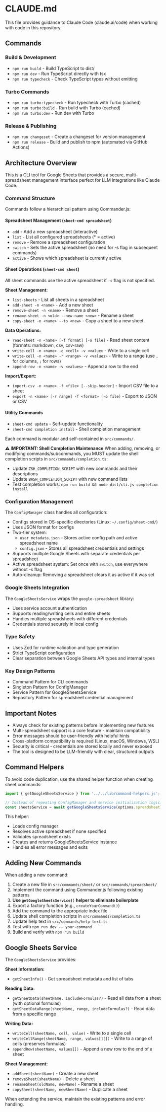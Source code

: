 # CLAUDE.md

This file provides guidance to Claude Code (claude.ai/code) when working with code in this repository.

## Commands

### Build & Development
- `npm run build` - Build TypeScript to dist/
- `npm run dev` - Run TypeScript directly with tsx
- `npm run typecheck` - Check TypeScript types without emitting

### Turbo Commands
- `npm run turbo:typecheck` - Run typecheck with Turbo (cached)
- `npm run turbo:build` - Run build with Turbo (cached)
- `npm run turbo:dev` - Run dev with Turbo

### Release & Publishing
- `npm run changeset` - Create a changeset for version management
- `npm run release` - Build and publish to npm (automated via GitHub Actions)

## Architecture Overview

This is a CLI tool for Google Sheets that provides a secure, multi-spreadsheet management interface perfect for LLM integrations like Claude Code.

### Command Structure
Commands follow a hierarchical pattern using Commander.js:

#### Spreadsheet Management (`sheet-cmd spreadsheet`)
- `add` - Add a new spreadsheet (interactive)
- `list` - List all configured spreadsheets (* = active)
- `remove` - Remove a spreadsheet configuration
- `switch` - Sets the active spreadsheet (no need for -s flag in subsequent commands)
- `active` - Shows which spreadsheet is currently active

#### Sheet Operations (`sheet-cmd sheet`)
All sheet commands use the active spreadsheet if `-s` flag is not specified.

**Sheet Management:**
- `list-sheets` - List all sheets in a spreadsheet
- `add-sheet -n <name>` - Add a new sheet
- `remove-sheet -n <name>` - Remove a sheet
- `rename-sheet -n <old> --new-name <new>` - Rename a sheet
- `copy-sheet -n <name> --to <new>` - Copy a sheet to a new sheet

**Data Operations:**
- `read-sheet -n <name> [-f format] [-o file]` - Read sheet content (formats: markdown, csv, csv-raw)
- `write-cell -n <name> -c <cell> -v <value>` - Write to a single cell
- `write-cell -n <name> -r <range> -v <values>` - Write to a range (use `,` for columns, `;` for rows)
- `append-row -n <name> -v <values>` - Append a row to the end

**Import/Export:**
- `import-csv -n <name> -f <file> [--skip-header]` - Import CSV file to a sheet
- `export -n <name> [-r range] -f <format> [-o file]` - Export to JSON or CSV


#### Utility Commands
- `sheet-cmd update` - Self-update functionality
- `sheet-cmd completion install` - Shell completion management

Each command is modular and self-contained in `src/commands/`.

**⚠️ IMPORTANT: Shell Completion Maintenance**
When adding, removing, or modifying commands/subcommands, you MUST update the shell completion scripts in `src/commands/completion.ts`:
- Update `ZSH_COMPLETION_SCRIPT` with new commands and their descriptions
- Update `BASH_COMPLETION_SCRIPT` with new command lists
- Test completion works: `npm run build && node dist/cli.js completion install`

### Configuration Management
The `ConfigManager` class handles all configuration:
- Configs stored in OS-specific directories (Linux: `~/.config/sheet-cmd/`)
- Uses JSON format for configs
- Two-tier system:
  - `user_metadata.json` - Stores active config path and active spreadsheet name
  - `config.json` - Stores all spreadsheet credentials and settings
- Supports multiple Google Sheets with separate credentials per spreadsheet
- Active spreadsheet system: Set once with `switch`, use everywhere without -s flag
- Auto-cleanup: Removing a spreadsheet clears it as active if it was set

### Google Sheets Integration
The `GoogleSheetsService` wraps the `google-spreadsheet` library:
- Uses service account authentication
- Supports reading/writing cells and entire sheets
- Handles multiple spreadsheets with different credentials
- Credentials stored securely in local config

### Type Safety
- Uses Zod for runtime validation and type generation
- Strict TypeScript configuration
- Clear separation between Google Sheets API types and internal types

### Key Design Patterns
- Command Pattern for CLI commands
- Singleton Pattern for ConfigManager
- Service Pattern for GoogleSheetsService
- Repository Pattern for spreadsheet credential management

## Important Notes

- Always check for existing patterns before implementing new features
- Multi-spreadsheet support is a core feature - maintain compatibility
- Error messages should be user-friendly with helpful hints
- Cross-platform compatibility is required (Linux, macOS, Windows, WSL)
- Security is critical - credentials are stored locally and never exposed
- The tool is designed to be LLM-friendly with clear, structured outputs

## Command Helpers

To avoid code duplication, use the shared helper function when creating sheet commands:

```typescript
import { getGoogleSheetsService } from '../../lib/command-helpers.js';

// Instead of repeating ConfigManager and service initialization logic:
const sheetsService = await getGoogleSheetsService(options.spreadsheet);
```

This helper:
- Loads config manager
- Resolves active spreadsheet if none specified
- Validates spreadsheet exists
- Creates and returns GoogleSheetsService instance
- Handles all error messages and exits

## Adding New Commands

When adding a new command:

1. Create a new file in `src/commands/sheet/` or `src/commands/spreadsheet/`
2. Implement the command using Commander.js following existing patterns
3. **Use `getGoogleSheetsService()` helper to eliminate boilerplate**
4. Export a factory function (e.g., `createYourCommand()`)
5. Add the command to the appropriate index file
6. Update shell completion scripts in `src/commands/completion.ts`
7. Update help text in `src/commands/help-text.ts`
8. Test with `npm run dev -- your-command`
9. Build and verify with `npm run build`

## Google Sheets Service

The `GoogleSheetsService` provides:

**Sheet Information:**
- `getSheetInfo()` - Get spreadsheet metadata and list of tabs

**Reading Data:**
- `getSheetData(sheetName, includeFormulas?)` - Read all data from a sheet (with optional formulas)
- `getSheetDataRange(sheetName, range, includeFormulas?)` - Read data from a specific range

**Writing Data:**
- `writeCell(sheetName, cell, value)` - Write to a single cell
- `writeCellRange(sheetName, range, values[][])` - Write to a range of cells (preserves formulas)
- `appendRow(sheetName, values[])` - Append a new row to the end of a sheet

**Sheet Management:**
- `addSheet(sheetName)` - Create a new sheet
- `removeSheet(sheetName)` - Delete a sheet
- `renameSheet(oldName, newName)` - Rename a sheet
- `copySheet(sheetName, newSheetName)` - Duplicate a sheet

When extending the service, maintain the existing patterns and error handling.
